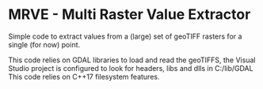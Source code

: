 # MRVE - Multi Raster Value Extractor


Simple code to extract values from a (large) set of geoTIFF rasters for a single (for now) point.

This code relies on GDAL libraries to load and read the geoTIFFS, the Visual Studio project is configured to look for headers, libs and dlls in C:/lib/GDAL
This code relies on C++17 filesystem features.